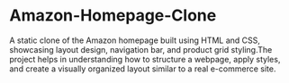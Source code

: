 # Amazon-Homepage-Clone
A static clone of the Amazon homepage built using HTML and CSS, showcasing layout design, navigation bar, and product grid styling.The project helps in understanding how to structure a webpage, apply styles, and create a visually organized layout similar to a real e-commerce site.
